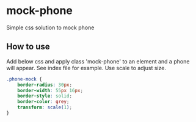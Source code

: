 # mock-phone
Simple css solution to mock phone

## How to use
Add below css and apply class 'mock-phone' to an element and a phone will appear.
See index file for example. Use scale to adjust size.

```css
.phone-mock {
    border-radius: 30px;
    border-width: 55px 16px;
    border-style: solid;
    border-color: grey;
    transform: scale(1);
}
```